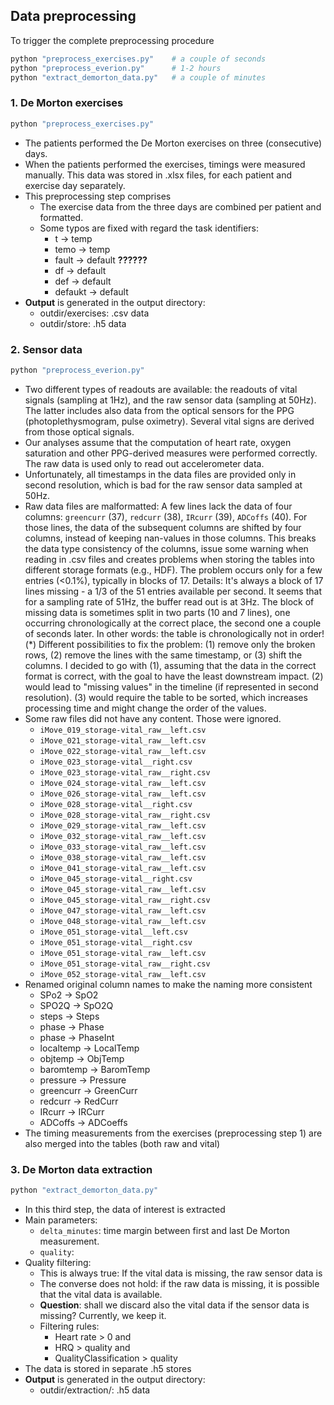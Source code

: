 ## Data preprocessing

To trigger the complete preprocessing procedure

```bash
python "preprocess_exercises.py"    # a couple of seconds
python "preprocess_everion.py"      # 1-2 hours
python "extract_demorton_data.py"   # a couple of minutes
```


### 1. De Morton exercises

```bash
python "preprocess_exercises.py"
```

- The patients performed the De Morton exercises on three (consecutive) days.
- When the patients performed the exercises, timings were measured manually. This data was stored in .xlsx files, for each patient and exercise day separately.
- This preprocessing step comprises
    - The exercise data from the three days are combined per patient and formatted.
    - Some typos are fixed with regard the task identifiers:
        - t → temp
        - temo → temp
        - fault → default **??????**
        - df → default
        - def → default
        - defaukt → default
- **Output** is generated in the output directory:
    - outdir/exercises: .csv data
    - outdir/store: .h5 data


### 2. Sensor data

```bash
python "preprocess_everion.py"
```

- Two different types of readouts are available: the readouts of vital signals (sampling at 1Hz), and the raw sensor data (sampling at 50Hz). The latter includes also data from the optical sensors for the PPG (photoplethysmogram, pulse oximetry). Several vital signs are derived from those optical signals.
- Our analyses assume that the computation of heart rate, oxygen saturation and other PPG-derived measures were performed correctly. The raw data is used only to read out accelerometer data.
- Unfortunately, all timestamps in the data files are provided only in second resolution, which is bad for the raw sensor data sampled at 50Hz.
- Raw data files are malformatted: A few lines lack the data of four columns: `greencurr` (37), `redcurr` (38), `IRcurr` (39), `ADCoffs` (40). For those lines, the data of the subsequent columns are shifted by four columns, instead of keeping nan-values in those columns. This breaks the data type consistency of the columns, issue some warning when reading in .csv files and creates problems when storing the tables into different storage formats (e.g., HDF). The problem occurs only for a few entries (<0.1%), typically in blocks of 17.
Details: It's always a block of 17 lines missing - a 1/3 of the 51 entries available per second. It seems that for a sampling rate of 51Hz, the buffer read out is at 3Hz. The block of missing data is sometimes split in two parts (10 and 7 lines), one occurring chronologically at the correct place, the second one a couple of seconds later. In other words: the table is chronologically not in order! (*)
Different possibilities to fix the problem: (1) remove only the broken rows, (2) remove the lines with the same timestamp, or (3) shift the columns.
I decided to go with (1), assuming that the data in the correct format is correct, with the goal to have the least downstream impact. (2) would lead to "missing values" in the timeline (if represented in second resolution). (3) would require the table to be sorted, which increases processing time and might change the order of the values.
- Some raw files did not have any content. Those were ignored.
    - `iMove_019_storage-vital_raw__left.csv`
    - `iMove_021_storage-vital_raw__left.csv`
    - `iMove_022_storage-vital_raw__left.csv`
    - `iMove_023_storage-vital__right.csv`
    - `iMove_023_storage-vital_raw__right.csv`
    - `iMove_024_storage-vital_raw__left.csv`
    - `iMove_026_storage-vital_raw__left.csv`
    - `iMove_028_storage-vital__right.csv`
    - `iMove_028_storage-vital_raw__right.csv`
    - `iMove_029_storage-vital_raw__left.csv`
    - `iMove_032_storage-vital_raw__left.csv`
    - `iMove_033_storage-vital_raw__left.csv`
    - `iMove_038_storage-vital_raw__left.csv`
    - `iMove_041_storage-vital_raw__left.csv`
    - `iMove_045_storage-vital__right.csv`
    - `iMove_045_storage-vital_raw__left.csv`
    - `iMove_045_storage-vital_raw__right.csv`
    - `iMove_047_storage-vital_raw__left.csv`
    - `iMove_048_storage-vital_raw__left.csv`
    - `iMove_051_storage-vital__left.csv`
    - `iMove_051_storage-vital__right.csv`
    - `iMove_051_storage-vital_raw__left.csv`
    - `iMove_051_storage-vital_raw__right.csv`
    - `iMove_052_storage-vital_raw__left.csv`
- Renamed original column names to make the naming more consistent
    - SPo2 → SpO2
    - SPO2Q → SpO2Q
    - steps → Steps
    - phase → Phase
    - phase → PhaseInt
    - localtemp → LocalTemp
    - objtemp → ObjTemp
    - baromtemp → BaromTemp
    - pressure → Pressure
    - greencurr → GreenCurr
    - redcurr → RedCurr
    - IRcurr → IRCurr
    - ADCoffs → ADCoeffs
- The timing measurements from the exercises (preprocessing step 1) are also merged into the tables (both raw and vital)


### 3. De Morton data extraction

```bash
python "extract_demorton_data.py"
```

- In this third step, the data of interest is extracted
- Main parameters:
    - `delta_minutes`: time margin between first and last De Morton measurement.
    - `quality`: 
- Quality filtering:
    - This is always true: If the vital data is missing, the raw sensor data is 
    - The converse does not hold: if the raw data is missing, it is possible that the vital data is available.
    - **Question**: shall we discard also the vital data if the sensor data is missing? Currently, we keep it.
    - Filtering rules: 
        - Heart rate > 0 and 
        - HRQ > quality and 
        - QualityClassification > quality
- The data is stored in separate .h5 stores
- **Output** is generated in the output directory:
    - outdir/extraction/: .h5 data
